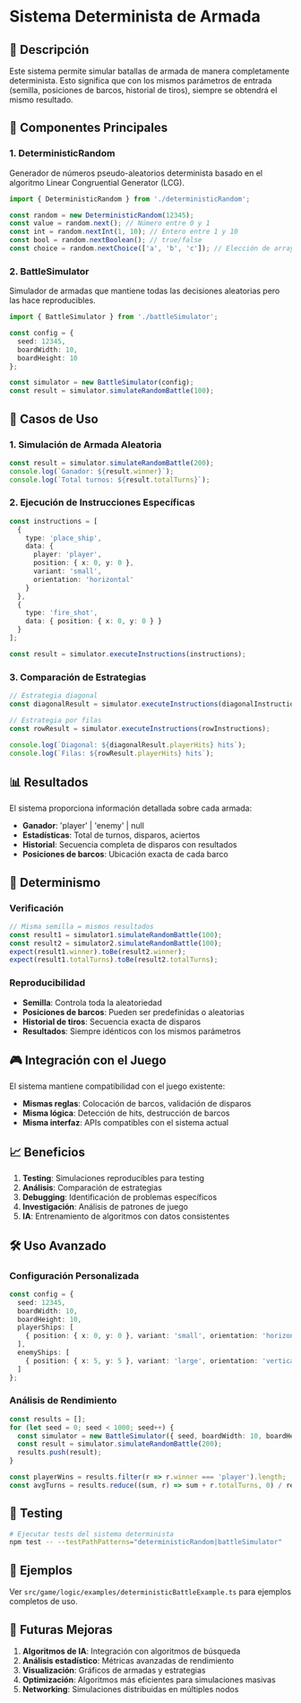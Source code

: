# Sistema Determinista de Armada

## 🎯 Descripción

Este sistema permite simular batallas de armada de manera completamente determinista. Esto significa que con los mismos parámetros de entrada (semilla, posiciones de barcos, historial de tiros), siempre se obtendrá el mismo resultado.

## 🔧 Componentes Principales

### 1. DeterministicRandom
Generador de números pseudo-aleatorios determinista basado en el algoritmo Linear Congruential Generator (LCG).

```typescript
import { DeterministicRandom } from './deterministicRandom';

const random = new DeterministicRandom(12345);
const value = random.next(); // Número entre 0 y 1
const int = random.nextInt(1, 10); // Entero entre 1 y 10
const bool = random.nextBoolean(); // true/false
const choice = random.nextChoice(['a', 'b', 'c']); // Elección de array
```

### 2. BattleSimulator
Simulador de armadas que mantiene todas las decisiones aleatorias pero las hace reproducibles.

```typescript
import { BattleSimulator } from './battleSimulator';

const config = {
  seed: 12345,
  boardWidth: 10,
  boardHeight: 10
};

const simulator = new BattleSimulator(config);
const result = simulator.simulateRandomBattle(100);
```

## 🚀 Casos de Uso

### 1. Simulación de Armada Aleatoria
```typescript
const result = simulator.simulateRandomBattle(200);
console.log(`Ganador: ${result.winner}`);
console.log(`Total turnos: ${result.totalTurns}`);
```

### 2. Ejecución de Instrucciones Específicas
```typescript
const instructions = [
  {
    type: 'place_ship',
    data: {
      player: 'player',
      position: { x: 0, y: 0 },
      variant: 'small',
      orientation: 'horizontal'
    }
  },
  {
    type: 'fire_shot',
    data: { position: { x: 0, y: 0 } }
  }
];

const result = simulator.executeInstructions(instructions);
```

### 3. Comparación de Estrategias
```typescript
// Estrategia diagonal
const diagonalResult = simulator.executeInstructions(diagonalInstructions);

// Estrategia por filas
const rowResult = simulator.executeInstructions(rowInstructions);

console.log(`Diagonal: ${diagonalResult.playerHits} hits`);
console.log(`Filas: ${rowResult.playerHits} hits`);
```

## 📊 Resultados

El sistema proporciona información detallada sobre cada armada:

- **Ganador**: 'player' | 'enemy' | null
- **Estadísticas**: Total de turnos, disparos, aciertos
- **Historial**: Secuencia completa de disparos con resultados
- **Posiciones de barcos**: Ubicación exacta de cada barco

## 🔬 Determinismo

### Verificación
```typescript
// Misma semilla = mismos resultados
const result1 = simulator1.simulateRandomBattle(100);
const result2 = simulator2.simulateRandomBattle(100);
expect(result1.winner).toBe(result2.winner);
expect(result1.totalTurns).toBe(result2.totalTurns);
```

### Reproducibilidad
- **Semilla**: Controla toda la aleatoriedad
- **Posiciones de barcos**: Pueden ser predefinidas o aleatorias
- **Historial de tiros**: Secuencia exacta de disparos
- **Resultados**: Siempre idénticos con los mismos parámetros

## 🎮 Integración con el Juego

El sistema mantiene compatibilidad con el juego existente:

- **Mismas reglas**: Colocación de barcos, validación de disparos
- **Misma lógica**: Detección de hits, destrucción de barcos
- **Misma interfaz**: APIs compatibles con el sistema actual

## 📈 Beneficios

1. **Testing**: Simulaciones reproducibles para testing
2. **Análisis**: Comparación de estrategias
3. **Debugging**: Identificación de problemas específicos
4. **Investigación**: Análisis de patrones de juego
5. **IA**: Entrenamiento de algoritmos con datos consistentes

## 🛠️ Uso Avanzado

### Configuración Personalizada
```typescript
const config = {
  seed: 12345,
  boardWidth: 10,
  boardHeight: 10,
  playerShips: [
    { position: { x: 0, y: 0 }, variant: 'small', orientation: 'horizontal' }
  ],
  enemyShips: [
    { position: { x: 5, y: 5 }, variant: 'large', orientation: 'vertical' }
  ]
};
```

### Análisis de Rendimiento
```typescript
const results = [];
for (let seed = 0; seed < 1000; seed++) {
  const simulator = new BattleSimulator({ seed, boardWidth: 10, boardHeight: 10 });
  const result = simulator.simulateRandomBattle(200);
  results.push(result);
}

const playerWins = results.filter(r => r.winner === 'player').length;
const avgTurns = results.reduce((sum, r) => sum + r.totalTurns, 0) / results.length;
```

## 🧪 Testing

```bash
# Ejecutar tests del sistema determinista
npm test -- --testPathPatterns="deterministicRandom|battleSimulator"
```

## 📝 Ejemplos

Ver `src/game/logic/examples/deterministicBattleExample.ts` para ejemplos completos de uso.

## 🔮 Futuras Mejoras

1. **Algoritmos de IA**: Integración con algoritmos de búsqueda
2. **Análisis estadístico**: Métricas avanzadas de rendimiento
3. **Visualización**: Gráficos de armadas y estrategias
4. **Optimización**: Algoritmos más eficientes para simulaciones masivas
5. **Networking**: Simulaciones distribuidas en múltiples nodos 